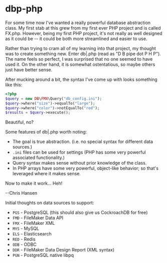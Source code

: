 # dbp-php

For some time now I've wanted a really powerful database abstraction class. My first stab at this grew from my first
ever PHP project and is called FX.php. However, being my first PHP project, it's not really as well designed as it
could be -- it could be both more streamlined and easier to use.

Rather than trying to cram all of my learning into that project, my thought was to create something new. Enter db|.php
(read as "D B pipe dot P H P"). The name feels so perfect, I was surprised that no one seemed to have used it. On the
other hand, it is somewhat ostentatious, so maybe others just have better sense.

After mucking around a bit, the syntax I've come up with looks something like this:
```php
<?php
$query = new DB\FMX\Query("db_config.ini");
$query->where("size")->equalTo("large");
$query->where("color")->notEqualTo("red");
$results = $query->execute();
```
Beautiful, no?

Some features of db|.php worth noting:

- The goal is true abstraction. (i.e. no special syntax for different data sources.)
- `.ini` files can be used for settings (PHP has some very powerful associated functionality.)
- Query syntax makes sense without prior knowledge of the class.
- In PHP arrays have some very powerful, object-like behavior; so that's leveraged where it makes sense.

Now to make it work... Heh!

--Chris Hansen

Initial thoughts on data sources to support:
- `PGS` - PostgreSQL (this should also give us CockroachDB for free)
- `FMD` - FileMaker Data API
- `FMX` - FileMaker XML
- `MYS` - MySQL
- `ELS` - Elasticsearch
- `RED` - Redis
- `ODB` - ODBC
- `DDR` - FileMaker Data Design Report (XML syntax)
- `PGN` - PostgreSQL native libpq
